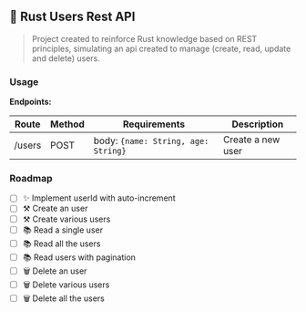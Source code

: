 ## 🔹 Rust Users Rest API

> Project created to reinforce Rust knowledge based on REST principles, simulating an api
> created to manage (create, read, update and delete) users.

### Usage

**Endpoints:**

| Route | Method | Requirements | Description |
| ----- | ------ | ------------ | ----------- |
| /users | POST | body: ```{name: String, age: String}``` | Create a new user |

### Roadmap

- [ ] ✨ Implement userId with auto-increment
- [ ] ⚒ Create an user
- [ ] ⚒ Create various users
- [ ] 📚 Read a single user
- [ ] 📚 Read all the users
- [ ] 📚 Read users with pagination
- [ ] 🗑 Delete an user
- [ ] 🗑 Delete various users
- [ ] 🗑 Delete all the users